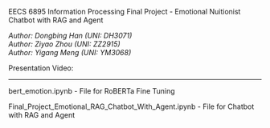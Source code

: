 EECS 6895 Information Processing Final Project - Emotional Nuitionist Chatbot with RAG and Agent

*Author: Dongbing Han (UNI: DH3071)*  
*Author: Ziyao Zhou (UNI: ZZ2915)*  
*Author: Yigang Meng (UNI: YM3068)*

Presentation Video: 

---------------------------------------

bert_emotion.ipynb - File for RoBERTa Fine Tuning

Final_Project_Emotional_RAG_Chatbot_With_Agent.ipynb - File for Chatbot with RAG and Agent

